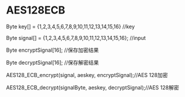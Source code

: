# AES128ECB

Byte key[] = {1,2,3,4,5,6,7,8,9,10,11,12,13,14,15,16} //key

Byte signal[] = {1,2,3,4,5,6,7,8,9,10,11,12,13,14,15,16}; //input

Byte encryptSignal[16]; //保存加密结果

Byte decryptSignal[16]; //保存解密结果

AES128_ECB_encrypt(signal, aeskey, encryptSignal);//AES 128加密

AES128_ECB_decrypt(signalByte, aeskey, decryptSignal);//AES 128解密

